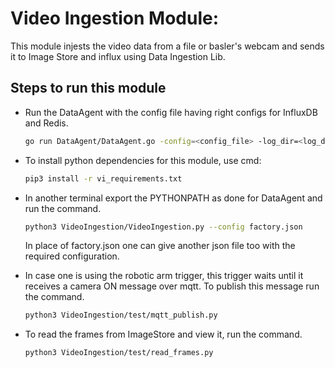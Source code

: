 # Video Ingestion Module:
This module injests the video data from a file or basler's webcam and sends it to Image Store and influx using Data Ingestion Lib.

## Steps to run this module

* Run the DataAgent with the config file having right configs for InfluxDB and Redis.
  ```sh
  go run DataAgent/DataAgent.go -config=<config_file> -log_dir=<log_dir>
  ```
* To install python dependencies for this module, use cmd:
  ```sh
  pip3 install -r vi_requirements.txt
  ```

* In another terminal export the PYTHONPATH as done for DataAgent and run the command.
  ```sh
  python3 VideoIngestion/VideoIngestion.py --config factory.json
  ```
  In place of factory.json one can give another json file too with the required configuration.

* In case one is using the robotic arm trigger, this trigger waits until it receives a camera ON message over mqtt. To publish this message run the command.
  ```sh
  python3 VideoIngestion/test/mqtt_publish.py
  ```

* To read the frames from ImageStore and view it, run the command.
  ```sh
  python3 VideoIngestion/test/read_frames.py
  ```
